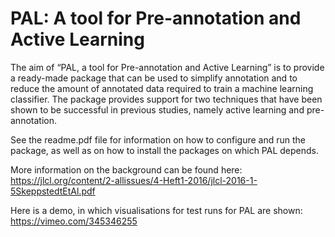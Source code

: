 # PAL: A tool for Pre-annotation and Active Learning

The aim of “PAL, a tool for Pre-annotation and Active Learning” is to provide a ready-made package that can be used to simplify annotation and to reduce the amount of annotated data required to train a machine learning classifier. The package provides support for two techniques that have been shown to be successful in previous studies, namely active learning and pre-annotation.

 See the readme.pdf file for information on how to configure and run the package, as well as on how to install the packages on which PAL depends.

More information on the background can be found here:
https://jlcl.org/content/2-allissues/4-Heft1-2016/jlcl-2016-1-5SkeppstedtEtAl.pdf

Here is a demo, in which visualisations for test runs for PAL are shown:
https://vimeo.com/345346255
